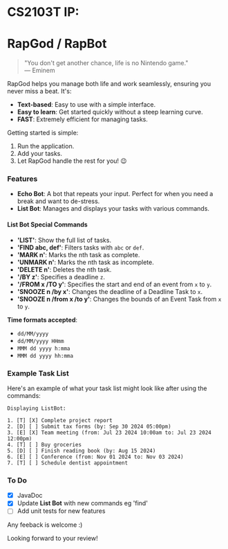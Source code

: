 # CS2103T IP:
# RapGod / RapBot

> "You don't get another chance, life is no Nintendo game."  
> — Eminem

RapGod helps you manage both life and work seamlessly, ensuring you never miss a beat. It's:

- **Text-based**: Easy to use with a simple interface.
- **Easy to learn**: Get started quickly without a steep learning curve.
- **FAST**: Extremely efficient for managing tasks.

Getting started is simple:

1. Run the application.
2. Add your tasks.
3. Let RapGod handle the rest for you! 😉

### Features

- **Echo Bot**: A bot that repeats your input. Perfect for when you need a break and want to de-stress.
- **List Bot**: Manages and displays your tasks with various commands.

#### List Bot Special Commands

- **'LIST'**: Show the full list of tasks.
- **'FIND abc, def'**: Filters tasks with `abc` or `def`.
- **'MARK n'**: Marks the nth task as complete.
- **'UNMARK n'**: Marks the nth task as incomplete.
- **'DELETE n'**: Deletes the nth task.
- **'/BY z'**: Specifies a deadline `z`.
- **'/FROM x /TO y'**: Specifies the start and end of an event from `x` to `y`.
- **'SNOOZE n /by x'**: Changes the deadline of a Deadline Task to `x`.
- **'SNOOZE n /from x /to y'**: Changes the bounds of an Event Task from `x` to `y`.

**Time formats accepted**:
- `dd/MM/yyyy`
- `dd/MM/yyyy HHmm`
- `MMM dd yyyy h:mma`
- `MMM dd yyyy hh:mma`

### Example Task List

Here's an example of what your task list might look like after using the commands:
```
Displaying ListBot:

1. [T] [X] Complete project report
2. [D] [ ] Submit tax forms (by: Sep 30 2024 05:00pm)
3. [E] [X] Team meeting (from: Jul 23 2024 10:00am to: Jul 23 2024 12:00pm)
4. [T] [ ] Buy groceries
5. [D] [ ] Finish reading book (by: Aug 15 2024)
6. [E] [ ] Conference (from: Nov 01 2024 to: Nov 03 2024)
7. [T] [ ] Schedule dentist appointment
```
### To Do

- [x] JavaDoc
- [x] Update **List Bot** with new commands eg 'find'
- [ ] Add unit tests for new features

Any feeback is welcome :)

Looking forward to your review!
